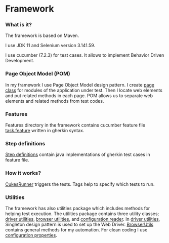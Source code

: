 # Framework

### What is it?	

The framework is based on Maven.

I use JDK 11 and Selenium version 3.141.59.

I use cucumber (7.2.3) for test cases. It allows to implement Behavior Driven Development.

### Page Object Model (POM)

In my framework I use Page Object Model design pattern. I create [page class](src/test/java/org/playground/ai/pages/TestPage.java)  for modules of the application under test. Then I locate web elements and put related methods in each page. POM allows us to separate web elements and related methods from test codes.

### Features
Features directory in the framework contains cucumber feature file [task.feature](src/test/resources/features/task.feature)
written in gherkin syntax.

### Step definitions
[Step definitions](src/test/java/org/playground/ai/step_definitions/StepDefinitions.java) contain java implementations of gherkin test cases in feature file.

### How it works?
[CukesRunner](src/test/java/org/playground/ai/runner/CukesRunner.java) triggers the tests. Tags help to specify which tests to run. 

### Utilities
The framework has also utilities package which includes methods for helping test execution.
The utilities package contains three utility classes; [driver utilities](src/test/java/org/playground/ai/utilities/Driver.java), [browser utilities](src/test/java/org/playground/ai/utilities/BrowserUtils.java), and [configuration reader](src/test/java/org/playground/ai/utilities/ConfigurationReader.java).
In [driver utilities](src/test/java/org/playground/ai/utilities/Driver.java), Singleton design pattern is used to set up the Web Driver.
[BrowserUtils](src/test/java/org/playground/ai/utilities/BrowserUtils.java) contains general methods for my automation.
For clean coding I use [configuration properties](configuration.properties).

